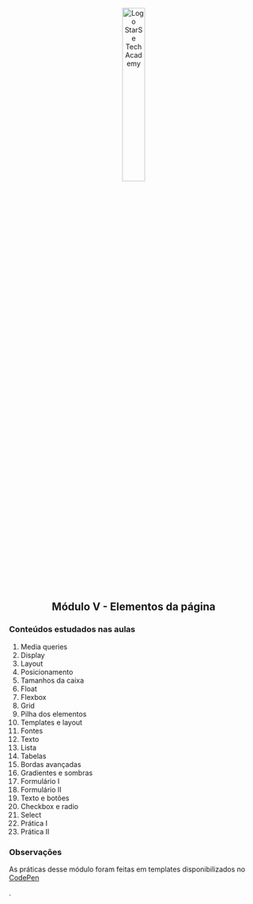 <div align="center">
  <br>
  <img src="https://user-images.githubusercontent.com/99208505/167872020-344925cf-cd4b-4c48-864d-0951e792cc72.png" width="30%" alt="Logo StarSe Tech Academy">
  <h2>Módulo V - Elementos da página</h2>
</div>
<div>
  <h3>Conteúdos estudados nas aulas</h3>
  <ol>
    <li>Media queries</li>
    <li>Display</li>
    <li>Layout</li>
    <li>Posicionamento</li>
    <li>Tamanhos da caixa</li>
    <li>Float</li>
    <li>Flexbox</li>
    <li>Grid</li>
    <li>Pilha dos elementos</li>
    <li>Templates e layout</li>
    <li>Fontes</li>
    <li>Texto</li>
    <li>Lista</li>
    <li>Tabelas</li>
    <li>Bordas avançadas</li>
    <li>Gradientes e sombras</li>
    <li>Formulário I</li>
    <li>Formulário II</li>
    <li>Texto e botões</li>
    <li>Checkbox e radio</li>
    <li>Select</li>
    <li>Prática I</li>
    <li>Prática II</li>
  </ol>
  <h3>Observações</h3>
  <p>As práticas desse módulo foram feitas em templates disponibilizados no <a href="https://codepen.io/">CodePen</a></p>.
</div>
